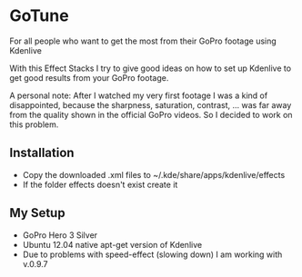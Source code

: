 GoTune
======

For all people who want to get the most from their GoPro footage using Kdenlive

With this Effect Stacks I try to give good ideas on how to set up Kdenlive to get good results from your GoPro footage.

A personal note: After I watched my very first footage I was a kind of disappointed, because the sharpness, saturation, contrast, ... was far away from the quality shown in the official GoPro videos. So I decided to work on this problem.  

## Installation
* Copy the downloaded .xml files to ~/.kde/share/apps/kdenlive/effects
* If the folder effects doesn't exist create it

## My Setup
* GoPro Hero 3 Silver
* Ubuntu 12.04 native apt-get version of Kdenlive
* Due to problems with speed-effect (slowing down) I am working with v.0.9.7
